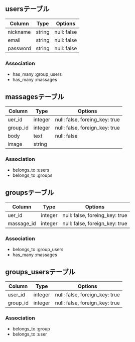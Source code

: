 
## usersテーブル

|Column|Type|Options|
|------|----|-------|
|nickname|string|null: false|
|email|string|null: false|
|password|string|null: false|

### Association
- has_many :group_users
- has_many :massages

## massagesテーブル

|Column|Type|Options|
|------|----|-------|
|uer_id|integer|null: false, foreing_key: true|
|group_id|integer|null: false, foreign_key: true|
|body|text|null: false|
|image|string|

### Association
- belongs_to :users
- belongs_to :groups

## groupsテーブル

|Column|Type|Options|
|------|----|-------|
|uer_id|integer|null: false, foreing_key: true|
|massage_id|integer|null: false, foreign_key: true|

### Association
- belongs_to :group_users
- has_many :massages

## groups_usersテーブル

|Column|Type|Options|
|------|----|-------|
|user_id|integer|null: false, foreign_key: true|
|group_id|integer|null: false, foreign_key: true|

### Association
- belongs_to :group
- belongs_to :user